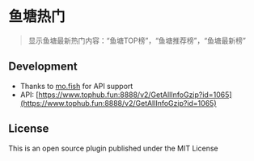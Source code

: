 # 鱼塘热门

> 显示鱼塘最新热门内容：“鱼塘TOP榜”，“鱼塘推荐榜”，“鱼塘最新榜”

## Development

* Thanks to [mo.fish](https://mo.fish/) for API support
* API: [https://www.tophub.fun:8888/v2/GetAllInfoGzip?id=1065](https://www.tophub.fun:8888/v2/GetAllInfoGzip?id=1065)

## License

This is an open source plugin published under the MIT License